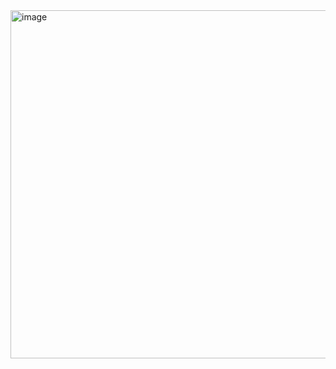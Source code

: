 <img width="557" alt="image" src="https://github.com/user-attachments/assets/0feb8154-e8f0-40ba-af42-af1369c8d2d1" />
